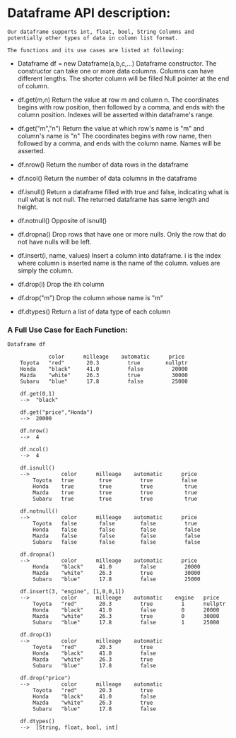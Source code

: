 # Dataframe API description:
	Our dataframe supports int, float, bool, String Columns and potentially other types of data in column list format.

	The functions and its use cases are listed at following:

- Dataframe df = new Dataframe(a,b,c,...)
	Dataframe constructor. The constructor can take one or more data columns.
	Columns can have different lengths. The shorter column will be filled Null pointer at the end of column.

- df.get(m,n)
	Return the value at row m and column n.
	The coordinates begins with row position, then followed by a comma, and ends with the column position. 
	Indexes will be asserted within dataframe's range.

- df.get("m","n")
	Return the value at which row's name is "m" and column's name is "n"
	The coordinates begins with row name, then followed by a comma, and 
	ends with the column name.
	Names will be asserted.

- df.nrow()
	Return the number of data rows in the dataframe

- df.ncol()
	Return the number of data columns in the dataframe

- df.isnull() 
	Return a dataframe filled with true and false, indicating what is null 
	what is not null. The returned dataframe has same length and height.

- df.notnull() 
	Opposite of isnull()

- df.dropna()
	Drop rows that have one or more nulls. Only the row that do not have 
	nulls will be left.

- df.insert(i, name, values)
	Insert a column into dataframe. i is the index where column is inserted 
	name is the name of the column. values are simply the column.

- df.drop(i)
	Drop the ith column

- df.drop("m")
	Drop the column whose name is "m"

- df.dtypes()
	Return a list of data type of each column




### A Full Use Case for Each Function:
```
Dataframe df

	         color      milleage	automatic      price
	Toyota   "red"		 20.3		  true		  nullptr
	Honda    "black"	 41.0	      false			20000
	Mazda	 "white"	 26.3		  true	 		30000
	Subaru   "blue"	 	 17.8		  false			25000

	df.get(0,1)
	-->  "black"

	df.get("price","Honda")
	-->  20000

	df.nrow()
	-->  4

	df.ncol()
	-->  4

	df.isnull()
	-->          color      milleage	automatic      price
		Toyota   true		 true		  true		   false
		Honda    true	 	 true	      true		    true
		Mazda	 true	 	 true		  true	 		true
		Subaru   true	 	 true		  true			true

	df.notnull()
	-->          color      milleage	automatic      price
		Toyota   false		 false		  false		    true
		Honda    false	 	 false	      false		    false
		Mazda	 false	 	 false		  false	 		false
		Subaru   false	 	 false		  false			false

	df.dropna()
	-->          color      milleage	automatic      price
		Honda    "black"	 41.0	      false			20000
		Mazda	 "white"	 26.3		  true	 		30000
		Subaru   "blue"	 	 17.8		  false			25000

	df.insert(3, "engine", [1,0,0,1])
	-->          color      milleage	automatic    engine   price
		Toyota   "red"		 20.3		  true		   1      nullptr
		Honda    "black"	 41.0	      false		   0      20000
		Mazda	 "white"	 26.3		  true	 	   0      30000
		Subaru   "blue"	 	 17.8		  false		   1      25000

	df.drop(3)
	--> 		 color      milleage	automatic      
		Toyota   "red"		 20.3		  true		  
		Honda    "black"	 41.0	      false			
		Mazda	 "white"	 26.3		  true	 		
		Subaru   "blue"	 	 17.8		  false	

	df.drop("price")
	--> 		 color      milleage	automatic      
		Toyota   "red"		 20.3		  true		  
		Honda    "black"	 41.0	      false			
		Mazda	 "white"	 26.3		  true	 		
		Subaru   "blue"	 	 17.8		  false	

	df.dtypes()
	-->  [String, float, bool, int]	
```
